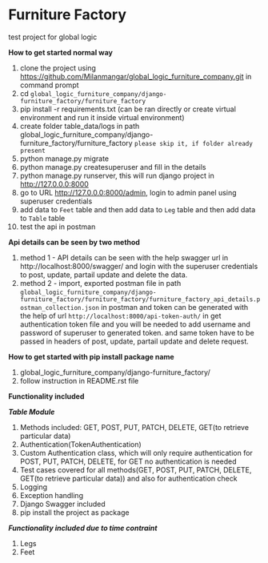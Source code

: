 # Furniture Factory
test project for global logic

**How to get started normal way**
1) clone the project using https://github.com/Milanmangar/global_logic_furniture_company.git in command prompt
2) cd ```global_logic_furniture_company/django-furniture_factory/furniture_factory```
3) pip install -r requirements.txt (can be ran directly or create virtual environment and run it inside virtual environment)
4) create folder table_data/logs in path global_logic_furniture_company/django-furniture_factory/furniture_factory ``please skip it, if folder already present``
5) python manage.py migrate
6) python manage.py createsuperuser and fill in the details
7) python manage.py runserver, this will run django project in http://127.0.0.0:8000
8) go to URL http://127.0.0.0:8000/admin, login to admin panel using superuser credentials
9) add data to ``Feet`` table and then add data to ``Leg`` table and then add data to ``Table`` table
10) test the api in postman


**Api details can be seen by two method**

1) method 1 - API details can be seen with the help swagger url in http://localhost:8000/swagger/ and login with the superuser credentials to post, update, partail update and delete the data.
2) method 2 - import, exported postman file in path ``global_logic_furniture_company/django-furniture_factory/furniture_factory/furniture_factory_api_details.postman_collection.json`` in postman and token can be generated with the help of url ``http://localhost:8000/api-token-auth/`` in get authentication token file and you will be needed to add username and password of superuser to generated token. and same token have to be passed in headers of  post, update, partail update and delete request.

**How to get started with pip install package  name**
1) global_logic_furniture_company/django-furniture_factory/
2) follow instruction in README.rst file

**Functionality included**

***Table Module***

1) Methods included: GET, POST, PUT, PATCH, DELETE, GET(to retrieve particular data)
2) Authentication(TokenAuthentication)
3) Custom Authentication class, which will only require authentication for POST, PUT, PATCH, DELETE, for GET
   no authentication is needed
4) Test cases covered for all methods(GET, POST, PUT, PATCH, DELETE, GET(to retrieve particular data)) and also for authentication check
5) Logging
6) Exception handling
7) Django Swagger included
8) pip install the project as package

***Functionality included due to time contraint***

1) Legs 
2) Feet
